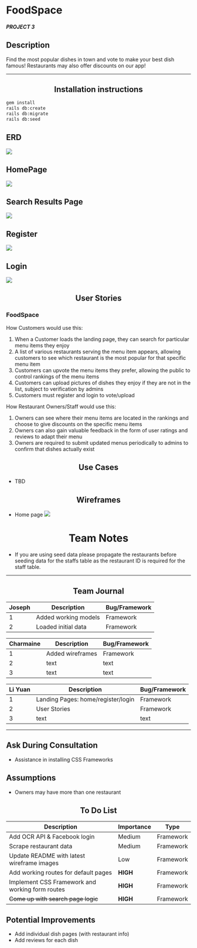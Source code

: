 
# FoodSpace
##### PROJECT 3

## Description
Find the most popular dishes in town and vote to make your best dish famous! Restaurants may also offer discounts on our app!

_____
## <center>Installation instructions

```sh
gem install
rails db:create
rails db:migrate
rails db:seed
```

## ERD
![](app/assets/images/readme/ERD.png)

## HomePage
![](app/assets/images/readme/wireframe1.jpg)

## Search Results Page
![](app/assets/images/readme/wireframe2.jpg)

## Register
![](app/assets/images/readme/wireframe3.jpg)

## Login
![](app/assets/images/readme/wireframe4.jpg)

## <center>User Stories

### FoodSpace

How Customers would use this:
1. When a Customer loads the landing page, they can search for particular menu items they enjoy
2. A list of various restaurants serving the menu item appears, allowing customers to see which restaurant is the most popular for that specific menu item
3. Customers can upvote the menu items they prefer, allowing the public to control rankings of the menu items
4. Customers can upload pictures of dishes they enjoy if they are not in the list, subject to verification by admins
5. Customers must register and login to vote/upload

How Restaurant Owners/Staff would use this:
1. Owners can see where their menu items are located in the rankings and choose to give discounts on the specific menu items
3. Owners can also gain valuable feedback in the form of user ratings and reviews to adapt their menu
4. Owners are required to submit updated menus periodically to admins to confirm that dishes actually exist

## <center> Use Cases

* TBD

## <center> Wireframes

* Home page
![](/app/assets/images/readme/wireframe1.jpg)

# <center>Team Notes</center>
* If you are using seed data please propagate the restaurants before seeding data for the staffs table as the restaurant ID is required for the staff table.
___
## <center>Team Journal</center>
Joseph | Description | Bug/Framework
------ | --- | ---
1| Added working models | Framework
2| Loaded initial data | Framework

Charmaine | Description | Bug/Framework
------ | --- | ---
1| Added wireframes | Framework
2| text | text
3| text | text

Li Yuan | Description | Bug/Framework
------ | --- | ---
1| Landing Pages: home/register/login | Framework
2| User Stories| Framework
3| text | text
___
## Ask During Consultation
* Assistance in installing CSS Frameworks


## Assumptions
* Owners may have more than one restaurant

## <center> To Do List
Description    | Importance | Type
-------- | --- | ---  
Add OCR API & Facebook login | Medium | Framework
Scrape restaurant data | Medium | Framework
Update README with latest wireframe images | Low | Framework
Add working routes for default pages | **HIGH** | Framework
Implement CSS Framework and working form routes | **HIGH** | Framework
~~Come up with search page logic~~ | **HIGH** | Framework

## Potential Improvements
* Add individual dish pages (with restaurant info)
* Add reviews for each dish
